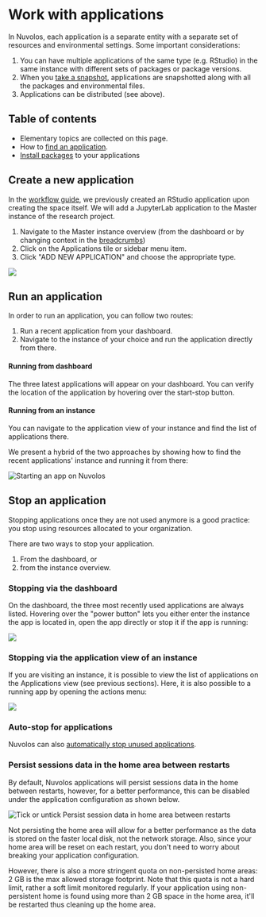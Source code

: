 # Work with applications

In Nuvolos, each application is a separate entity with a separate set of resources and environmental settings. Some important considerations:

1. You can have multiple applications of the same type (e.g. RStudio) in the same instance with different sets of packages or package versions.
2. When you [take a snapshot](../working-with-snapshots/create-a-snapshot.md), applications are snapshotted along with all the packages and environmental files.
3. Applications can be distributed (see above).

## Table of contents

* Elementary topics are collected on this page.
* How to [find an application](find-an-application.md).
* [Install packages](install-a-software-package.md) to your applications

## Create a new application

In the [workflow guide](../../research/), we previously created an RStudio application upon creating the space itself. We will add a JupyterLab application to the Master instance of the research project.

1. Navigate to the Master instance overview (from the dashboard or by changing context in the [breadcrumbs](../navigation-in-nuvolos.md#the-breadcrumb))
2. Click on the Applications tile or sidebar menu item.
3. Click "ADD NEW APPLICATION" and choose the appropriate type.

![](../../.gitbook/assets/create\_app\_ed.gif)

## Run an application

In order to run an application, you can follow two routes:

1. Run a recent application from your dashboard.
2. Navigate to the instance of your choice and run the application directly from there.

#### Running from dashboard

The three latest applications will appear on your dashboard. You can verify the location of the application by hovering over the start-stop button.

#### Running from an instance

You can navigate to the application view of your instance and find the list of applications there.

We present a hybrid of the two approaches by showing how to find the recent applications' instance and running it from there:

![Starting an app on Nuvolos](../../.gitbook/assets/run\_app\_ed.gif)

## Stop an application

Stopping applications once they are not used anymore is a good practice: you stop using resources allocated to your organization.

&#x20;There are two ways to stop your application.

1. From the dashboard, or
2. from the instance overview.

### Stopping via the dashboard

On the dashboard, the three most recently used applications are always listed. Hovering over the "power button" lets you either enter the instance the app is located in, open the app directly or stop it if the app is running:

![](../../.gitbook/assets/stop\_app\_dash.gif)

### Stopping via the application view of an instance

If you are visiting an instance, it is possible to view the list of applications on the Applications view (see previous sections). Here, it is also possible to a running app by opening the actions menu:

![](../../.gitbook/assets/stop\_app\_menu\_ed.gif)

### Auto-stop for applications

Nuvolos can also [automatically stop unused applications](long-running-applications.md#automatic-stopping-due-to-inactivity).

### Persist sessions data in the home area between restarts

By default, Nuvolos applications will persist sessions data in the home between restarts, however, for a better performance, this can be disabled under the application configuration as shown below.

![Tick or untick Persist session data in home area between restarts](../../.gitbook/assets/persist\_sessions\_data.png)

Not persisting the home area will allow for a better performance as the data is stored on the faster local disk, not the network storage. Also, since your home area will be reset on each restart, you don't need to worry about breaking your application configuration.

However, there is also a more stringent quota on non-persisted home areas: 2 GB is the max allowed storage footprint. Note that this quota is not a hard limit, rather a soft limit monitored regularly. If your application using non-persistent home is found using more than 2 GB space in the home area, it'll be restarted thus cleaning up the home area.



